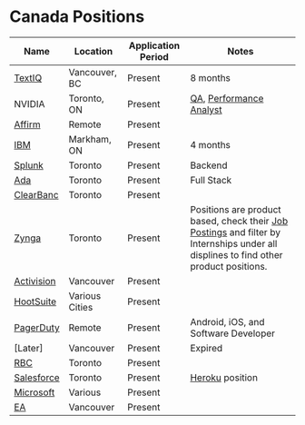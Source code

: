 # Canada Positions
| Name  |  Location |  Application Period |  Notes |
|---|---|---|--|
| [TextIQ](https://www.textiq.com/career?gh_jid=4842589002&gh_src=79c6e7c02us#hs_cos_wrapper_module_160217510986777) | Vancouver, BC | Present | 8 months |
| NVIDIA | Toronto, ON | Present | [QA](https://nvidia.wd5.myworkdayjobs.com/en-US/NVIDIAExternalCareerSite/job/Canada-Toronto/Software-QA-Engineer-Intern---Fall-2021_JR1933351-1?source=jobboardindeed), [Performance Analyst](https://nvidia.wd5.myworkdayjobs.com/en-US/NVIDIAExternalCareerSite/job/Canada-Toronto/Performance-Analyst-Intern---Fall-2021_JR1933341-1?source=jobboardindeed) |
| [Affirm](https://boards.greenhouse.io/affirm/jobs/4326084003) | Remote | Present | |
| [IBM](https://careers.ibm.com/job/12671831/software-engineer-intern-4-months-toronto-ca/) | Markham, ON | Present | 4 months | 
| [Splunk](https://www.splunk.com/en_us/careers/jobs/software-development-engineering-backend-19225.html) | Toronto | Present | Backend | 
| [Ada](https://jobs.lever.co/ada/7c05c9c8-e692-4d13-bef7-6ee7cd5dc08b?lever-source=LinkedInJobs) | Toronto | Present | Full Stack | 
| [ClearBanc](https://boards.greenhouse.io/clearbanc/jobs/4319169003?gh_src=ece650753us) | Toronto | Present | | 
| [Zynga](https://www.zynga.com/job-listing/engineering-intern-central-tech-payments-fall-2021) | Toronto | Present | Positions are product based, check their [Job Postings](https://www.zynga.com/jobs/job-openings/) and filter by Internships under all displines to find other product positions. |
| [Activision](https://careers.activision.com/job/ACPUUSR006687EXTERNAL/Software-Development-Intern-Vancouver) | Vancouver | Present | |
| [HootSuite](https://careers.hootsuite.com/global/en/job/2579789?gh_jid=2579789&gh_src=8tmbhj1) | Various Cities | Present | | 
| [PagerDuty](https://jobs.lever.co/pagerduty?commitment=Intern%2FCAP) | Remote | Present | Android, iOS, and Software Developer | 
| [Later] | Vancouver | Present | Expired |
| [RBC](https://jobs.rbc.com/ca/en/job/RBCAA0088354757EXTERNALENCA/Software-Developer-Fall-Student-2021-Opportunities) | Toronto | Present | |
| [Salesforce](https://salesforce.wd1.myworkdayjobs.com/en-US/External_Career_Site/job/Ontario---Remote/Fall-2021-Co-op---Software-Engineer--Fullstack----Revenue-Cloud_JR94670-1) | Toronto | Present | [Heroku](https://salesforce.wd1.myworkdayjobs.com/en-US/External_Career_Site/job/Ontario---Remote/Fall-2021-Co-op---Software-Engineer--Backend----Heroku-Data_JR94645-1?source=LinkedIn_Jobs) position |
| [Microsoft](https://careers.microsoft.com/us/en/job/1038027/Intern-Opportunities-for-Students-Software-Engineer-Fall-2021-Start-Date) | Various | Present | |
| [EA](https://ea.gr8people.com/jobs/165588/fall-2021-8-month-software-engineer-co-op-gameplay-services?sid=4) | Vancouver | Present | |
